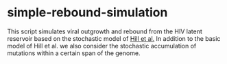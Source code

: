 # simple-rebound-simulation

This script simulates viral outgrowth and rebound from the HIV latent reservoir based on the stochastic model of [Hill et al.](https://doi.org/10.1073/pnas.1406663111) In addition to the basic model of Hill et al. we also consider the stochastic accumulation of mutations within a certain span of the genome. 
